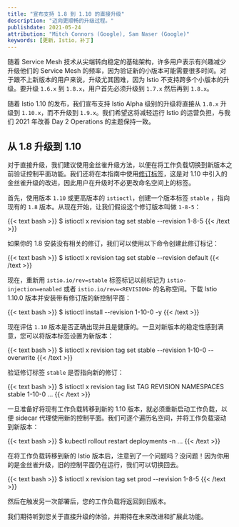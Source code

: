 ```yaml
---
title: "宣布支持 1.8 到 1.10 的直接升级"
description: "迈向更顺畅的升级过程。"
publishdate: 2021-05-24
attribution: "Mitch Connors (Google), Sam Naser (Google)"
keywords: [更新，Istio，补丁]
---
```


随着 Service Mesh 技术从尖端转向稳定的基础架构，许多用户表示有兴趣减少升级他们的 Service Mesh 的频率，因为验证新的小版本可能需要很多时间。对于跟不上新版本的用户来说，升级尤其困难，因为 Istio 不支持跨多个小版本的升级。要升级 `1.6.x` 到 `1.8.x`，用户首先必须升级到 `1.7.x` 然后再到 `1.8.x`。

随着 Istio 1.10 的发布，我们宣布支持 Istio Alpha 级别的升级将直接从 `1.8.x` 升级到 `1.10.x`，而不升级到 `1.9.x`。我们希望这将减轻运行 Istio 的运营负担，与我们 2021 年改善 Day 2 Operations 的主题保持一致。

## 从 1.8 升级到 1.10

对于直接升级，我们建议使用金丝雀升级方法，以便在将工作负载切换到新版本之前验证控制平面功能。我们还将在本指南中使用[修订标签](/zh/blog/2021/revision-tags/)，这是对 1.10 中引入的金丝雀升级的改进，因此用户在升级时不必更改命名空间上的标签。

首先，使用版本 `1.10` 或更高版本的 `istioctl`，创建一个版本标签 `stable` ，指向现有的 `1.8` 版本。从现在开始，让我们假设这个修订版本叫做 `1-8-5`：

{{< text bash >}}
$ istioctl x revision tag set stable --revision 1-8-5
{{< /text >}}

如果你的 1.8 安装没有相关的修订，我们可以使用以下命令创建此修订标记：

{{< text bash >}}
$ istioctl x revision tag set stable --revision default
{{< /text >}}

现在，重新用 `istio.io/rev=stable` 标签标记以前标记为 `istio-injection=enabled` 或者 `istio.io/rev=<REVISION>` 的名称空间。下载 Istio 1.10.0 版本并安装带有修订版的新控制平面：

{{< text bash >}}
$ istioctl install --revision 1-10-0 -y
{{< /text >}}

现在评估 `1.10` 版本是否正确出现并且是健康的。一旦对新版本的稳定性感到满意，您可以将版本标签设置为新版本：

{{< text bash >}}
$ istioctl x revision tag set stable --revision 1-10-0 --overwrite
{{< /text >}}

验证修订标签 `stable` 是否指向新的修订：

{{< text bash >}}
$ istioctl x revision tag list
TAG    REVISION NAMESPACES
stable 1-10-0        ...
{{< /text >}}

一旦准备好将现有工作负载转移到新的 1.10 版本，就必须重新启动工作负载，以便 sidecar 代理使用新的控制平面。我们可逐个遍历名空间，并将工作负载滚动到新版本：

{{< text bash >}}
$ kubectl rollout restart deployments -n …
{{< /text >}}

在将工作负载转移到新的 Istio 版本后，注意到了一个问题吗？没问题！因为你用的是金丝雀升级，旧的控制平面仍在运行，我们可以切换回去。

{{< text bash >}}
$ istioctl x revision tag set prod --revision 1-8-5
{{< /text >}}

然后在触发另一次部署后，您的工作负载将返回到旧版本。

我们期待听到您关于直接升级的体验，并期待在未来改进和扩展此功能。
